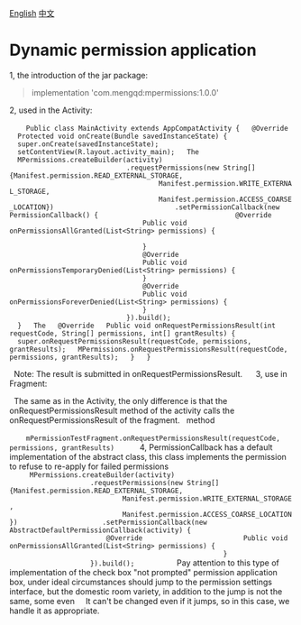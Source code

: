 [English](https://github.com/781238222/fastandroid/blob/master/mperimission/README_en.md)
[中文](https://github.com/781238222/fastandroid/blob/master/mperimission/README.md)

# Dynamic permission application

1, the introduction of the jar package:
    
> implementation 'com.mengqd:mpermissions:1.0.0'

2, used in the Activity:

  ```
  Public class MainActivity extends AppCompatActivity {
  @Override
  Protected void onCreate(Bundle savedInstanceState) {
  super.onCreate(savedInstanceState);
  setContentView(R.layout.activity_main);
  The
  MPermissions.createBuilder(activity)
                             .requestPermissions(new String[]{Manifest.permission.READ_EXTERNAL_STORAGE,
                                     Manifest.permission.WRITE_EXTERNAL_STORAGE,
                                     Manifest.permission.ACCESS_COARSE_LOCATION})
                             .setPermissionCallback(new PermissionCallback() {
                                 @Override
                                 Public void onPermissionsAllGranted(List<String> permissions) {
                                     
                                 }
             
                                 @Override
                                 Public void onPermissionsTemporaryDenied(List<String> permissions) {
             
                                 }
             
                                 @Override
                                 Public void onPermissionsForeverDenied(List<String> permissions) {
             
                                 }
                             }).build();
                            
  }
  The
  @Override
  Public void onRequestPermissionsResult(int requestCode, String[] permissions, int[] grantResults) {
  super.onRequestPermissionsResult(requestCode, permissions, grantResults);
  MPermissions.onRequestPermissionsResult(requestCode, permissions, grantResults);
  }
  }
  ```

  Note: The result is submitted in onRequestPermissionsResult.
  
  3, use in Fragment:

  The same as in the Activity, the only difference is that the onRequestPermissionsResult method of the activity calls the onRequestPermissionsResult of the fragment.
  method

  ```
  mPermissionTestFragment.onRequestPermissionsResult(requestCode, permissions, grantResults)
  ```
  
  4, PermissionCallback has a default implementation of the abstract class, this class implements the permission to refuse to re-apply for failed permissions
   
    ```
     MPermissions.createBuilder(activity)
                    .requestPermissions(new String[]{Manifest.permission.READ_EXTERNAL_STORAGE,
                            Manifest.permission.WRITE_EXTERNAL_STORAGE,
                            Manifest.permission.ACCESS_COARSE_LOCATION})
                    .setPermissionCallback(new AbstractDefaultPermissionCallback(activity) {
                        @Override
                        Public void onPermissionsAllGranted(List<String> permissions) {
                            
                        }
                    }).build();
    ```
    
    Pay attention to this type of implementation of the check box "not prompted" permission application box, under ideal circumstances should jump to the permission settings interface, but the domestic room variety, in addition to the jump is not the same, some even
    It can't be changed even if it jumps, so in this case, we handle it as appropriate.